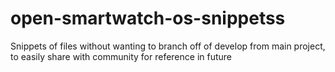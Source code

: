# open-smartwatch-os-snippetss

Snippets of files without wanting to branch off of develop from main project, to easily share with community for reference in future
